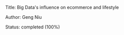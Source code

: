 Title: Big Data's influence on ecommerce and lifestyle

Author: Geng Niu

Status: completed (100%) 
